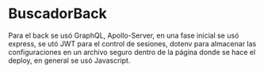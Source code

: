 # BuscadorBack

Para el back se usó GraphQL, Apollo-Server, en una fase inicial se usó express, se utó JWT para el control de sesiones, dotenv para almacenar las configuraciones en un archivo seguro dentro de la página donde se hace el deploy,
en general se usó Javascript.

